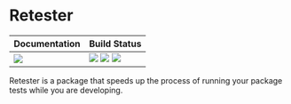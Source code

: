 # Retester

| **Documentation**                       | **Build Status**                                                                                |
|:--------------------------------------- |:----------------------------------------------------------------------------------------------- |
| [![][docs-stable-img]][docs-stable-url] | [![][travis-img]][travis-url] [![][appveyor-img]][appveyor-url] [![][codecov-img]][codecov-url] |

Retester is a package that speeds up the process of running your package
tests while you are developing.

[docs-stable-img]: https://img.shields.io/badge/docs-stable%20release-blue.svg
[docs-stable-url]: https://fredrikekre.github.io/Retester.jl/stable/

[travis-img]: https://travis-ci.org/fredrikekre/Retester.jl.svg?branch=master
[travis-url]: https://travis-ci.org/fredrikekre/Retester.jl

[appveyor-img]: https://ci.appveyor.com/api/projects/status/xe0ghtyas12wv555/branch/master?svg=true
[appveyor-url]: https://ci.appveyor.com/project/fredrikekre/Retester-jl/branch/master

[codecov-img]: https://codecov.io/gh/fredrikekre/Retester.jl/branch/master/graph/badge.svg
[codecov-url]: https://codecov.io/gh/fredrikekre/Retester.jl

